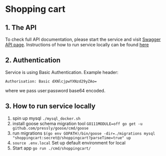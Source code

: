 Shopping cart
======

## 1. The API
To check full API documentation, please start the service and visit [Swagger API page](http://localhost:8080/swagger/).
Instructions of how to run service locally can be found [here](#3-how-to-run-service-locally)

## 2. Authentication
Service is using Basic Authentication.
Example header: 
```
Authorisation: Basic dXNlcjpwYXNzd29yZAo=
```
where we pass user:password base64 encoded.


## 3. How to run service locally

1. spin up mysql `./mysql_docker.sh`
2. install goose schema migration tool `GO111MODULE=off go get -u github.com/pressly/goose/cmd/goose`
3. run migrations `$(go env GOPATH)/bin/goose -dir=./migrations mysql "shoppingcart:secret@/shoppingcart?parseTime=true" up`
4. `source .env.local` Set up default environment for local
5. Start app `go run ./cmd/shoppingcart/`